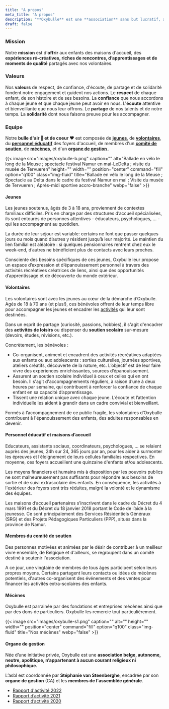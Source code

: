 ```yaml
---
title: "A propos"
meta_title: "A propos"
description: "**Oxybulle** est une **association** sans but lucratif, active **depuis 2018** dans la **province de Namur**."
draft: false
---
```

### Mission

Notre **mission** est d’**offrir** aux enfants des maisons d'accueil, des **expériences ré-créatives, riches de rencontres, d’apprentissages et de moments de qualité** partagés avec nos volontaires. 

### Valeurs

Nos **valeurs** de respect, de confiance, d'écoute, de partage et de solidarité fondent notre engagement et guident nos actions. Le **respect** de chaque enfant, de son histoire et de ses besoins. La **confiance** que nous accordons à chaque jeune et que chaque jeune peut avoir en nous. L'**écoute** attentive et bienveillante que nous leur offrons. Le **partage** de nos talents et de notre temps. La **solidarité** dont nous faisons preuve pour les accompagner. 

### Equipe

Notre **bulle d'air 🎈 et de coeur ❤️** est composée de [**jeunes**](#jeunes), de [**volontaires**](#volontaires), du [**personnel éducatif**](#personnel-éducatif-et-maisons-d'acceuil) des foyers d'accueil, de membres d'un [**comité de soutien**](#comité), de [**mécènes**](#mécènes), et d'un [**organe de gestion** ](#gestion).

{{< image src="images/oxybulle-b.png" caption="" alt="Ballade en vélo le long de la Meuse ; spectacle festival Namur en mai-LeDelta ; visite du musée de Tervueren" height="" width="" position="center" command="fill" option="q100" class="img-fluid" title="Ballade en vélo le long de la Meuse ; Spectacle au Delta dans le cadre du festival Namur en mai ; Visite du musée de Tervueren ; Après-midi sportive accro-branche"  webp="false" >}}

#### Jeunes

Les jeunes soutenus, âgés de 3 à 18 ans, proviennent de contextes familiaux difficiles. Pris en charge par des structures d’accueil spécialisées, ils sont entourés de personnes attentives - éducateurs, psychologues, … - qui les accompagnent au quotidien.

La durée de leur séjour est variable: certains ne font que passer quelques jours ou mois quand d’autres y résident jusqu’à leur majorité. Le maintien du lien familial est aléatoire : si quelques pensionnaires rentrent chez eux le week-end, d’autres ne bénéficient plus de contacts avec leurs proches.

Consciente des besoins spécifiques de ces jeunes, Oxybulle leur propose un espace d’expression et d’épanouissement personnel à travers des activités récréatives créatrices de liens, ainsi que des opportunités d’apprentissage et de découverte du monde extérieur.
#### Volontaires

Les volontaires sont avec les jeunes au cœur de la démarche d’Oxybulle. Agés de 18 à 70 ans (et plus!), ces bénévoles offrent de leur temps libre pour accompagner les jeunes et encadrer les [activités](/activites) qui leur sont destinées.

Dans un esprit de partage (curiosité, passions, hobbies), il s'agit d'encadrer des **activités de loisirs** ou dispenser du **soutien scolaire** sur-mesure (devoirs, études, révisions, etc.).

Concrètement, les bénévoles :

- Co-organisent, animent et encadrent des activités récréatives adaptées aux enfants ou aux adolescents : sorties culturelles, journées sportives, ateliers créatifs, découverte de la nature, etc. L’objectif est de leur faire vivre des expériences enrichissantes, sources d’épanouissement.
- Assurent un soutien scolaire individuel à ceux et celles qui en ont besoin. Il s'agit d'accompagnements réguliers, à raison d’une à deux heures par semaine, qui contribuent à renforcer la confiance de chaque enfant en sa capacité d’apprentissage.
- Tissent une relation unique avec chaque jeune. L’écoute et l’attention individuelle les aident à grandir dans un cadre convivial et bienveillant.

Formés à l’accompagnement de ce public fragile, les volontaires d’Oxybulle contribuent à l'épanouissement des enfants, des adultes responsables en devenir. 

#### Personnel éducatif et maisons d’accueil 

Educateurs, assistants sociaux, coordinateurs, psychologues, … se relaient auprès des jeunes, 24h sur 24, 365 jours par an, pour les aider à surmonter les épreuves et l’éloignement de leurs cellules familiales respectives. En moyenne, ces foyers accueillent une quinzaine d'enfants et/ou adolescents.

Les moyens financiers et humains mis à disposition par les pouvoirs publics ne sont malheureusement pas suffisants pour répondre aux besoins de sortie et de suivi extrascolaire des enfants. En conséquence, les activités à l'extérieur des foyers sont très réduites, malgré la volonté et le dynamisme des équipes.

Les maisons d’accueil partenaires s’inscrivent dans le cadre du Décret du 4 mars 1991 et du Décret du 18 janvier 2018 portant le Code de l’aide à la jeunesse. Ce sont principalement des Services Résidentiels Généraux (SRG) et des Projets Pédagogiques Particuliers (PPP), situés dans la province de Namur.

#### Membres du comité de soutien

Des personnes motivées et animées par le désir de contribuer à un meilleur vivre ensemble, de Belgique et d'ailleurs, se regroupent dans un comité destiné à soutenir l'association. 

A ce jour, une vingtaine de membres de tous âges participent selon leurs propres moyens. Certains partagent leurs contacts ou idées de mécènes potentiels, d'autres co-organisent des événements et des ventes pour financer les activités extra-scolaires des enfants. 

#### Mécènes

Oxybulle est parrainée par des fondations et entreprises mécènes ainsi que par des dons de particuliers. Oxybulle les remercie tout particulièrement.  

{{< image src="images/oxybulle-s1.png" caption="" alt="" height="" width="" position="center" command="fill" option="q100" class="img-fluid" title="Nos mécènes"  webp="false" >}}

#### Organe de gestion

Née d’une initiative privée, Oxybulle est une **association belge, autonome, neutre, apolitique, n’appartenant à aucun courant religieux ni philosophique.**

L’asbl est coordonnée par **Stéphanie van Steenberghe**, encadrée par son **organe de gestion** (CA) et les **membres de l'assemblée générale**.

- [Rapport d'activité 2022](https://www.oxybulle.org/_files/ugd/50bf4f_e36b66990cbd416aa085d7fc14098490.pdf)
- [Rapport d’activité 2021](https://www.oxybulle.org/_files/ugd/ed0e86_df758de8d45a4d78a3c397bdabf62c46.pdf)
- [Rapport d’activité 2020](https://www.oxybulle.org/_files/ugd/ed0e86_023fbfe41ed740828cb8001f5d8711bf.pdf)



